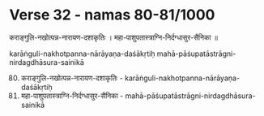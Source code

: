 # Verse 32 - namas 80-81/1000

कराङ्गुलि-नखोत्पन्न-नारायण-दशाकृतिः ।
महा-पाशुपतास्त्राग्नि-निर्दग्धासुर-सैनिका ॥ 

karāṅguli-nakhotpanna-nārāyaṇa-daśākṛtiḥ 
mahā-pāśupatāstrāgni-nirdagdhāsura-sainikā 

80. कराङ्गुलि-नखोत्पन्न-नारायण-दशाकृतिः - karāṅguli-nakhotpanna-nārāyaṇa-daśākṛtiḥ 
81. महा-पाशुपतास्त्राग्नि-निर्दग्धासुर-सैनिका - mahā-pāśupatāstrāgni-nirdagdhāsura-sainikā

